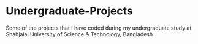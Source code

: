 # Undergraduate-Projects 

Some of the projects that I have coded during my undergraduate study at Shahjalal University of Science & Technology, Bangladesh.